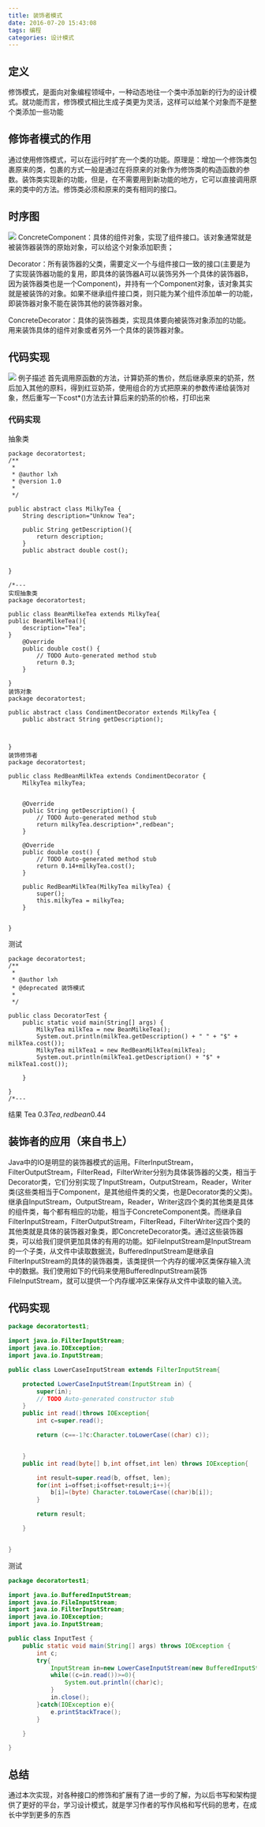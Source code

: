 ```yaml
---
title: 装饰者模式
date: 2016-07-20 15:43:08
tags: 编程
categories: 设计模式
---
```

## 定义
修饰模式，是面向对象编程领域中，一种动态地往一个类中添加新的行为的设计模式。就功能而言，修饰模式相比生成子类更为灵活，这样可以给某个对象而不是整个类添加一些功能
## 修饰者模式的作用
通过使用修饰模式，可以在运行时扩充一个类的功能。原理是：增加一个修饰类包裹原来的类，包裹的方式一般是通过在将原来的对象作为修饰类的构造函数的参数。装饰类实现新的功能，但是，在不需要用到新功能的地方，它可以直接调用原来的类中的方法。修饰类必须和原来的类有相同的接口。
## 时序图
![](http://oa7hsarrh.bkt.clouddn.com/%E8%A3%85%E9%A5%B0%E8%80%85%E6%A8%A1%E5%BC%8F.jpg)
ConcreteComponent：具体的组件对象，实现了组件接口。该对象通常就是被装饰器装饰的原始对象，可以给这个对象添加职责；

   Decorator：所有装饰器的父类，需要定义一个与组件接口一致的接口(主要是为了实现装饰器功能的复用，即具体的装饰器A可以装饰另外一个具体的装饰器B，因为装饰器类也是一个Component)，并持有一个Component对象，该对象其实就是被装饰的对象。如果不继承组件接口类，则只能为某个组件添加单一的功能，即装饰器对象不能在装饰其他的装饰器对象。

   ConcreteDecorator：具体的装饰器类，实现具体要向被装饰对象添加的功能。用来装饰具体的组件对象或者另外一个具体的装饰器对象。
## 代码实现
![](http://oa7hsarrh.bkt.clouddn.com/%E8%A3%85%E9%A5%B0.png)
例子描述
首先调用原函数的方法，计算奶茶的售价，然后继承原来的奶茶，然后加入其他的原料，得到红豆奶茶，使用组合的方式把原来的参数传递给装饰对象，然后重写一下cost*()方法去计算后来的奶茶的价格，打印出来
<!--more-->
### 代码实现
抽象类
```
package decoratortest;
/**
 *
 * @author lxh
 * @version 1.0
 *
 */

public abstract class MilkyTea {
	String description="Unknow Tea";

	public String getDescription(){
		return description;
	}
	public abstract double cost();


}
```

```
/*---
实现抽象类
package decoratortest;

public class BeanMilkeTea extends MilkyTea{
public BeanMilkeTea(){
	description="Tea";
}
	@Override
	public double cost() {
		// TODO Auto-generated method stub
		return 0.3;
	}

}
装饰对象
package decoratortest;

public abstract class CondimentDecorator extends MilkyTea {
	public abstract String getDescription();



}
装饰修饰者
package decoratortest;

public class RedBeanMilkTea extends CondimentDecorator {
	MilkyTea milkyTea;


	@Override
	public String getDescription() {
		// TODO Auto-generated method stub
		return milkyTea.description+",redbean";
	}

	@Override
	public double cost() {
		// TODO Auto-generated method stub
		return 0.14+milkyTea.cost();
	}

	public RedBeanMilkTea(MilkyTea milkyTea) {
		super();
		this.milkyTea = milkyTea;
	}


}
```
测试
```
package decoratortest;
/**
 *
 * @author lxh
 * @deprecated 装饰模式
 *
 */

public class DecoratorTest {
	public static void main(String[] args) {
		MilkyTea milkTea = new BeanMilkeTea();
		System.out.println(milkTea.getDescription() + " " + "$" + milkTea.cost());
		MilkyTea milkTea1 = new RedBeanMilkTea(milkTea);
		System.out.println(milkTea1.getDescription() + "$" + milkTea1.cost());

	}

}
/*---
```
结果
Tea $0.3
Tea,redbean$0.44
## 装饰者的应用（来自书上）
Java中的IO是明显的装饰器模式的运用。FilterInputStream，FilterOutputStream，FilterRead，FilterWriter分别为具体装饰器的父类，相当于Decorator类，它们分别实现了InputStream，OutputStream，Reader，Writer类(这些类相当于Component，是其他组件类的父类，也是Decorator类的父类)。继承自InputStream，OutputStream，Reader，Writer这四个类的其他类是具体的组件类，每个都有相应的功能，相当于ConcreteComponent类。而继承自FilterInputStream，FilterOutputStream，FilterRead，FilterWriter这四个类的其他类就是具体的装饰器对象类，即ConcreteDecorator类。通过这些装饰器类，可以给我们提供更加具体的有用的功能。如FileInputStream是InputStream的一个子类，从文件中读取数据流，BufferedInputStream是继承自FilterInputStream的具体的装饰器类，该类提供一个内存的缓冲区类保存输入流中的数据。我们使用如下的代码来使用BufferedInputStream装饰FileInputStream，就可以提供一个内存缓冲区来保存从文件中读取的输入流。
## 代码实现
```java
package decoratortest1;

import java.io.FilterInputStream;
import java.io.IOException;
import java.io.InputStream;

public class LowerCaseInputStream extends FilterInputStream{

	protected LowerCaseInputStream(InputStream in) {
		super(in);
		// TODO Auto-generated constructor stub
	}
	public int read()throws IOException{
		int c=super.read();

		return (c==-1?c:Character.toLowerCase((char) c));


	}
	public int read(byte[] b,int offset,int len) throws IOException{

		int result=super.read(b, offset, len);
		for(int i=offset;i<offset+result;i++){
			b[i]=(byte) Character.toLowerCase((char)b[i]);
		}

		return result;

	}


}
```

测试

```java
package decoratortest1;

import java.io.BufferedInputStream;
import java.io.FileInputStream;
import java.io.FilterInputStream;
import java.io.IOException;
import java.io.InputStream;

public class InputTest {
	public static void main(String[] args) throws IOException {
		int c;
		try{
			InputStream in=new LowerCaseInputStream(new BufferedInputStream(new FileInputStream("src/test.txt")));
			while((c=in.read())>=0){
				System.out.println((char)c);
			}
			in.close();
		}catch(IOException e){
			e.printStackTrace();
		}

	}

}
```
## 总结
通过本次实现，对各种接口的修饰和扩展有了进一步的了解，为以后书写和架构提供了更好的平台，学习设计模式，就是学习作者的写作风格和写代码的思考，在成长中学到更多的东西
